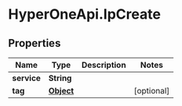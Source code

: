 # HyperOneApi.IpCreate

## Properties
Name | Type | Description | Notes
------------ | ------------- | ------------- | -------------
**service** | **String** |  | 
**tag** | [**Object**](.md) |  | [optional] 


